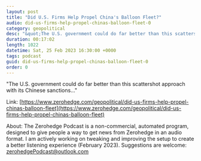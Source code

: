 ```yaml
---
layout: post
title: "Did U.S. Firms Help Propel China's Balloon Fleet?"
audio: did-us-firms-help-propel-chinas-balloon-fleet-0
category: geopolitical
desc: "&quot;The U.S. government could do far better than this scattershot approach with its Chinese sanctions...&quot;"
duration: 00:17:02
length: 1022
datetime: Sat, 25 Feb 2023 16:30:00 +0000
tags: podcast
guid: did-us-firms-help-propel-chinas-balloon-fleet-0
order: 0
---
```

&quot;The U.S. government could do far better than this scattershot approach with its Chinese sanctions...&quot;

Link: [https://www.zerohedge.com/geopolitical/did-us-firms-help-propel-chinas-balloon-fleet](https://www.zerohedge.com/geopolitical/did-us-firms-help-propel-chinas-balloon-fleet)

About: The Zerohedge Podcast is a non-commercial, automated program, designed to give people a way to get news from Zerohedge in an audio format.  I am actively working on tweaking and improving the setup to create a better listening experience (February 2023).  Suggestions are welcome: [zerohedgePodcast@outlook.com](mailto:zerohedgePodcast@outlook.com)